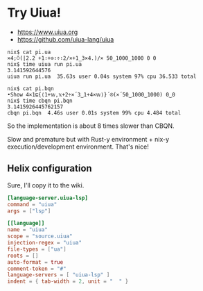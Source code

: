 # Try Uiua!

- https://www.uiua.org
- https://github.com/uiua-lang/uiua

```
nix$ cat pi.ua
×4;⍥(|2.2 +1∶+⊙∶÷∶2/×+1_3×4.)/× 50_1000_1000 0 0
nix$ time uiua run pi.ua
3.141592644576
uiua run pi.ua  35.63s user 0.04s system 97% cpu 36.533 total

nix$ cat pi.bqn
•Show 4×1⊑{⟨1+𝕨,𝕩+2÷×´3‿1+4×𝕨⟩}´⍟(×´50‿1000‿1000) 0‿0
nix$ time cbqn pi.bqn
3.1415926445762157
cbqn pi.bqn  4.46s user 0.01s system 99% cpu 4.484 total
```

So the implementation is about 8 times slower than CBQN.

Slow and premature but with Rust-y environment + nix-y execution/development environment. That's nice!

## Helix configuration

Sure, I'll copy it to the wiki.

```toml
[language-server.uiua-lsp]
command = "uiua"
args = ["lsp"]

[[language]]
name = "uiua"
scope = "source.uiua"
injection-regex = "uiua"
file-types = ["ua"]
roots = []
auto-format = true
comment-token = "#"
language-servers = [ "uiua-lsp" ]
indent = { tab-width = 2, unit = "  " }
```
